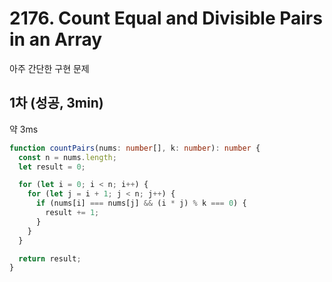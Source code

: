 # 2176. Count Equal and Divisible Pairs in an Array

아주 간단한 구현 문제

## 1차 (성공, 3min)

약 3ms

```ts
function countPairs(nums: number[], k: number): number {
  const n = nums.length;
  let result = 0;

  for (let i = 0; i < n; i++) {
    for (let j = i + 1; j < n; j++) {
      if (nums[i] === nums[j] && (i * j) % k === 0) {
        result += 1;
      }
    }
  }

  return result;
}
```
